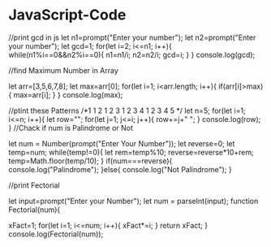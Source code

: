 # JavaScript-Code
//print gcd in js
let n1=prompt("Enter your number");
let n2=prompt("Enter your number");
let gcd=1;
for(let i=2; i<=n1; i++){
    while(n1%i==0&&n2%i==0){
        n1=n1/i;
        n2=n2/i;
        gcd=i;
    }
}
console.log(gcd);

//find Maximum Number in Array

let arr=[3,5,6,7,8];
let max=arr[0];
for(let i=1; i<arr.length; i++){
    if(arr[i]>max){
        max=arr[i];
    }
}
console.log(max);

//ptint these Patterns
/*1 
1 2 
1 2 3 
1 2 3 4 
1 2 3 4 5 */
let n=5;
for(let i=1; i<=n; i++){
    let row="";
    for(let j=1; j<=i; j++){
        row+=j+" ";
    }
        console.log(row);
    }
    //Chack if num is Palindrome or Not

let num = Number(prompt("Enter Your Number"));
 let reverse=0;
 let temp=num;
 while(temp!=0){
    let rem=temp%10;
    reverse=reverse*10+rem;
    temp=Math.floor(temp/10);
 }
 if(num===reverse){
    console.log("Palindrome");
 }else{
    console.log("Not Palindrome");
 }

 //print Fectorial 

  let input=prompt("Enter your Number");
 let num = parseInt(input);
 function Fectorial(num){

 xFact=1;
 for(let i=1; i<=num; i++){
   xFact*=i;
 }
   return xFact;
 }
 console.log(Fectorial(num));
